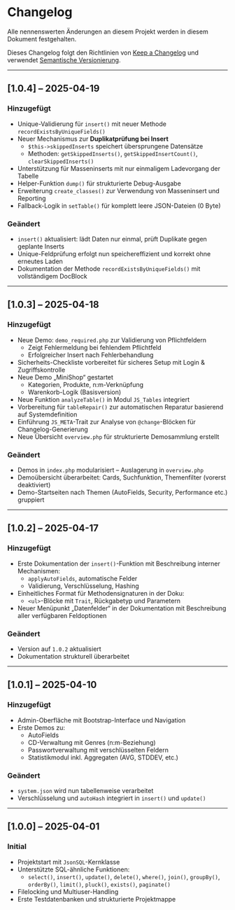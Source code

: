 # Changelog

Alle nennenswerten Änderungen an diesem Projekt werden in diesem Dokument festgehalten.

Dieses Changelog folgt den Richtlinien von [Keep a Changelog](https://keepachangelog.com/de/1.0.0/)
und verwendet [Semantische Versionierung](https://semver.org/lang/de/).

---

## [1.0.4] – 2025-04-19
### Hinzugefügt
- Unique-Validierung für `insert()` mit neuer Methode `recordExistsByUniqueFields()`
- Neuer Mechanismus zur **Duplikatprüfung bei Insert**
  - `$this->skippedInserts` speichert übersprungene Datensätze
  - Methoden: `getSkippedInserts()`, `getSkippedInsertCount()`, `clearSkippedInserts()`
- Unterstützung für Masseninserts mit nur einmaligem Ladevorgang der Tabelle
- Helper-Funktion `dump()` für strukturierte Debug-Ausgabe
- Erweiterung `create_classes()` zur Verwendung von Masseninsert und Reporting
- Fallback-Logik in `setTable()` für komplett leere JSON-Dateien (0 Byte)

### Geändert
- `insert()` aktualisiert: lädt Daten nur einmal, prüft Duplikate gegen geplante Inserts
- Unique-Feldprüfung erfolgt nun speichereffizient und korrekt ohne erneutes Laden
- Dokumentation der Methode `recordExistsByUniqueFields()` mit vollständigem DocBlock

---

## [1.0.3] – 2025-04-18
### Hinzugefügt
- Neue Demo: `demo_required.php` zur Validierung von Pflichtfeldern
  - Zeigt Fehlermeldung bei fehlendem Pflichtfeld
  - Erfolgreicher Insert nach Fehlerbehandlung
- Sicherheits-Checkliste vorbereitet für sicheres Setup mit Login & Zugriffskontrolle
- Neue Demo „MiniShop“ gestartet
  - Kategorien, Produkte, n:m-Verknüpfung
  - Warenkorb-Logik (Basisversion)
- Neue Funktion `analyzeTable()` in Modul `JS_Tables` integriert
- Vorbereitung für `tableRepair()` zur automatischen Reparatur basierend auf Systemdefinition
- Einführung `JS_META`-Trait zur Analyse von `@change`-Blöcken für Changelog-Generierung
- Neue Übersicht `overview.php` für strukturierte Demosammlung erstellt

### Geändert
- Demos in `index.php` modularisiert – Auslagerung in `overview.php`
- Demoübersicht überarbeitet: Cards, Suchfunktion, Themenfilter (vorerst deaktiviert)
- Demo-Startseiten nach Themen (AutoFields, Security, Performance etc.) gruppiert

---

## [1.0.2] – 2025-04-17
### Hinzugefügt
- Erste Dokumentation der `insert()`-Funktion mit Beschreibung interner Mechanismen:
  - `applyAutoFields`, automatische Felder
  - Validierung, Verschlüsselung, Hashing
- Einheitliches Format für Methodensignaturen in der Doku:
  - `<ul>`-Blöcke mit `Trait`, Rückgabetyp und Parametern
- Neuer Menüpunkt „Datenfelder“ in der Dokumentation mit Beschreibung aller verfügbaren Feldoptionen

### Geändert
- Version auf `1.0.2` aktualisiert
- Dokumentation strukturell überarbeitet

---

## [1.0.1] – 2025-04-10
### Hinzugefügt
- Admin-Oberfläche mit Bootstrap-Interface und Navigation
- Erste Demos zu:
  - AutoFields
  - CD-Verwaltung mit Genres (n:m-Beziehung)
  - Passwortverwaltung mit verschlüsselten Feldern
  - Statistikmodul inkl. Aggregaten (AVG, STDDEV, etc.)

### Geändert
- `system.json` wird nun tabellenweise verarbeitet
- Verschlüsselung und `autoHash` integriert in `insert()` und `update()`

---

## [1.0.0] – 2025-04-01
### Initial
- Projektstart mit `JsonSQL`-Kernklasse
- Unterstützte SQL-ähnliche Funktionen:
  - `select()`, `insert()`, `update()`, `delete()`, `where()`, `join()`, `groupBy()`, `orderBy()`, `limit()`, `pluck()`, `exists()`, `paginate()`
- Filelocking und Multiuser-Handling
- Erste Testdatenbanken und strukturierte Projektmappe
